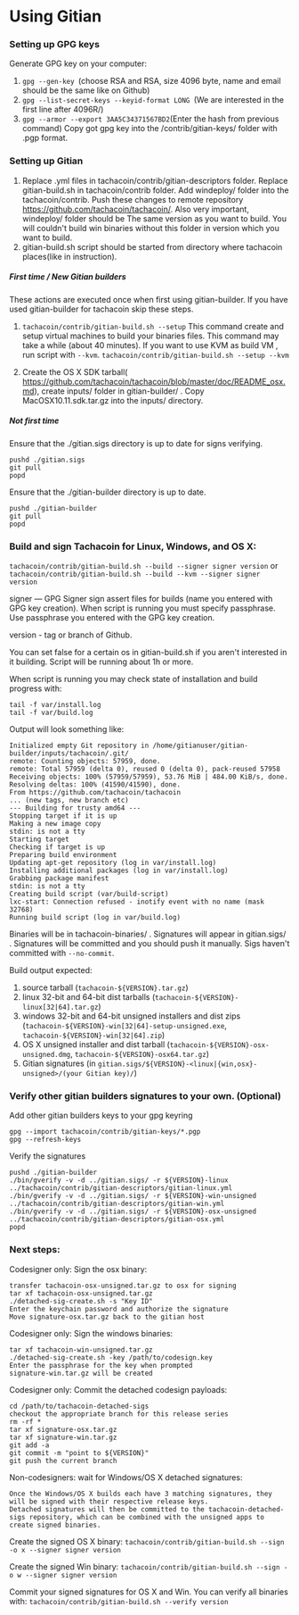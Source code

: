 Using Gitian
====================
### Setting up GPG keys
Generate GPG key on your computer:
1. ```gpg --gen-key ```(choose RSA and RSA, size 4096 byte, name and email should be the same like on Github)
2. ```gpg --list-secret-keys --keyid-format LONG ```(We are interested in the first line after 4096R/)
3. ```gpg --armor --export 3AA5C34371567BD2```(Enter the hash from previous command)
Copy got gpg key into the /contrib/gitian-keys/ folder with .pgp format.
### Setting up Gitian
1. Replace .yml files in tachacoin/contrib/gitian-descriptors folder. Replace gitian-build.sh in tachacoin/contrib folder. Add windeploy/ folder into the tachacoin/contrib. Push these changes to remote repository https://github.com/tachacoin/tachacoin/. Also very important, windeploy/ folder should be The same version as you want to build. You will couldn't build win binaries without this folder in version which you want to build.
2. gitian-build.sh script should be started from directory where tachacoin places(like in instruction).
##### First time / New Gitian builders
These actions are executed once when first using gitian-builder. If you have used gitian-builder for tachacoin skip these steps.
1. ```tachacoin/contrib/gitian-build.sh --setup``` This command create and setup virtual machines to build your binaries files. This command may take a while (about 40 minutes). If you want to use KVM as build VM , run script with ```--kvm```.
    ```tachacoin/contrib/gitian-build.sh --setup --kvm```

2. Create the OS X SDK tarball( https://github.com/tachacoin/tachacoin/blob/master/doc/README_osx.md), create inputs/ folder in gitian-builder/ . Copy MacOSX10.11.sdk.tar.gz into the inputs/ directory.
##### Not first time
Ensure that the ./gitian.sigs directory is up to date for signs verifying.

    pushd ./gitian.sigs
    git pull
    popd

Ensure that the ./gitian-builder directory is up to date.

    pushd ./gitian-builder
    git pull
    popd

### Build and sign Tachacoin for Linux, Windows, and OS X:

  ```tachacoin/contrib/gitian-build.sh --build --signer signer version``` or 
  ```tachacoin/contrib/gitian-build.sh --build --kvm --signer signer version```

signer — GPG Signer sign assert files for builds (name you entered with GPG key creation). When script is running you must specify passphrase. Use passphrase you entered with the GPG key creation. 

version - tag or branch of Github.

You can set false for a certain os in gitian-build.sh if you aren't interested in it building.
Script will be running about 1h or more.

When script is running you may check state of installation and build progress with:

    tail -f var/install.log
    tail -f var/build.log
    
Output will look something like:
    
    Initialized empty Git repository in /home/gitianuser/gitian-builder/inputs/tachacoin/.git/
    remote: Counting objects: 57959, done.
    remote: Total 57959 (delta 0), reused 0 (delta 0), pack-reused 57958
    Receiving objects: 100% (57959/57959), 53.76 MiB | 484.00 KiB/s, done.
    Resolving deltas: 100% (41590/41590), done.
    From https://github.com/tachacoin/tachacoin
    ... (new tags, new branch etc)
    --- Building for trusty amd64 ---
    Stopping target if it is up
    Making a new image copy
    stdin: is not a tty
    Starting target
    Checking if target is up
    Preparing build environment
    Updating apt-get repository (log in var/install.log)
    Installing additional packages (log in var/install.log)
    Grabbing package manifest
    stdin: is not a tty
    Creating build script (var/build-script)
    lxc-start: Connection refused - inotify event with no name (mask 32768)
    Running build script (log in var/build.log)


Binaries will be in tachacoin-binaries/ . Signatures will appear in gitian.sigs/ . Signatures will be committed and you should push it manually. Sigs haven't committed with ```--no-commit```.

Build output expected:

  1. source tarball (`tachacoin-${VERSION}.tar.gz`)
  2. linux 32-bit and 64-bit dist tarballs (`tachacoin-${VERSION}-linux[32|64].tar.gz`)
  3. windows 32-bit and 64-bit unsigned installers and dist zips (`tachacoin-${VERSION}-win[32|64]-setup-unsigned.exe`, `tachacoin-${VERSION}-win[32|64].zip`)
  4. OS X unsigned installer and dist tarball (`tachacoin-${VERSION}-osx-unsigned.dmg`, `tachacoin-${VERSION}-osx64.tar.gz`)
  5. Gitian signatures (in `gitian.sigs/${VERSION}-<linux|{win,osx}-unsigned>/(your Gitian key)/`)

### Verify other gitian builders signatures to your own. (Optional)

Add other gitian builders keys to your gpg keyring

    gpg --import tachacoin/contrib/gitian-keys/*.pgp
    gpg --refresh-keys

Verify the signatures

    pushd ./gitian-builder
    ./bin/gverify -v -d ../gitian.sigs/ -r ${VERSION}-linux ../tachacoin/contrib/gitian-descriptors/gitian-linux.yml
    ./bin/gverify -v -d ../gitian.sigs/ -r ${VERSION}-win-unsigned ../tachacoin/contrib/gitian-descriptors/gitian-win.yml
    ./bin/gverify -v -d ../gitian.sigs/ -r ${VERSION}-osx-unsigned ../tachacoin/contrib/gitian-descriptors/gitian-osx.yml
    popd

### Next steps:

Codesigner only: Sign the osx binary:

    transfer tachacoin-osx-unsigned.tar.gz to osx for signing
    tar xf tachacoin-osx-unsigned.tar.gz
    ./detached-sig-create.sh -s "Key ID"
    Enter the keychain password and authorize the signature
    Move signature-osx.tar.gz back to the gitian host

Codesigner only: Sign the windows binaries:

    tar xf tachacoin-win-unsigned.tar.gz
    ./detached-sig-create.sh -key /path/to/codesign.key
    Enter the passphrase for the key when prompted
    signature-win.tar.gz will be created

Codesigner only: Commit the detached codesign payloads:

    cd /path/to/tachacoin-detached-sigs
    checkout the appropriate branch for this release series
    rm -rf *
    tar xf signature-osx.tar.gz
    tar xf signature-win.tar.gz
    git add -a
    git commit -m "point to ${VERSION}"
    git push the current branch

Non-codesigners: wait for Windows/OS X detached signatures:

    Once the Windows/OS X builds each have 3 matching signatures, they will be signed with their respective release keys.
    Detached signatures will then be committed to the tachacoin-detached-sigs repository, which can be combined with the unsigned apps to create signed binaries.

Create the signed OS X binary:
```tachacoin/contrib/gitian-build.sh --sign -o x --signer signer version```

Create the signed Win binary:
```tachacoin/contrib/gitian-build.sh --sign -o w --signer signer version```

Commit your signed signatures for OS X and Win.
You can verify all binaries with:
```tachacoin/contrib/gitian-build.sh --verify version```